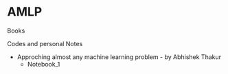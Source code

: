 # AMLP

Books 

Codes and personal Notes

- Approching almost any machine learning problem - by Abhishek Thakur
  - Notebook_1 


